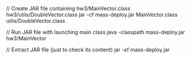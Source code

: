 // Create JAR file containing hw3/MainVector.class hw3/utils/DoubleVector.class
jar -cf mass-deploy.jar MainVector.class utils/DoubleVector.class

// Run JAR file with launching main class
java -classpath mass-deploy.jar hw3/MainVector

// Extract JAR file (just to check its content)
jar -xf mass-deploy.jar
~~~
